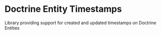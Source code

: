# Doctrine Entity Timestamps #

Library providing support for created and updated timestamps on Doctrine Entities
